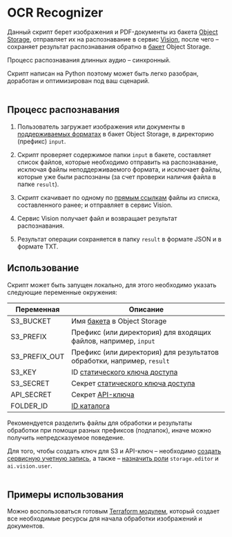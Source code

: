 # OCR Recognizer 

Данный скрипт берет изображения и PDF-документы из бакета [Object Storage](https://cloud.yandex.ru/services/storage), отправляет их на распознавание в сервис [Vision](https://cloud.yandex.ru/services/vision), после чего – сохраняет результат распознавания обратно в [бакет](https://cloud.yandex.ru/docs/storage/concepts/bucket) Object Storage.

Процесс распознавания длинных аудио – синхронный.

Скрипт написан на Python поэтому может быть легко разобран, доработан и оптимизирован под ваш сценарий.
<br><br>

## Процесс распознавания

1. Пользователь загружает изображения или документы в [поддерживаемых форматах](https://cloud.yandex.ru/docs/vision/concepts/ocr/#image-requirements) в бакет Object Storage, в директорию (префикс) `input`. 

2. Скрипт проверяет содержимое папки `input` в бакете, составляет список файлов, которые необходимо отправить на распознавание, исключая файлы неподдерживаемого формата, и исключает файлы, которые уже были распознаны (за счет проверки наличия файла в папке `result`). 

3. Скрипт скачивает по одному по [прямым ссылкам](https://cloud.yandex.ru/docs/storage/concepts/pre-signed-urls) файлы из списка, составленного ранее; и отправляет в сервис Vision.

4. Сервис Vision получает файл и возвращает результат распознавания.

5. Результат операции сохраняется в папку `result` в формате JSON и в формате TXT.

## Использование

Скрипт может быть запущен локально, для этого необходимо указать следующие переменные окружения:

| Переменная        | Описание 
| -------------     | ------------- 
| S3_BUCKET         | Имя [бакета](https://cloud.yandex.ru/docs/storage/concepts/bucket) в Object Storage
| S3_PREFIX         | Префикс (или директория) для входящих файлов, например, `input`
| S3_PREFIX_OUT     | Префикс (или директория) для результатов обработки, например, `result`
| S3_KEY            | ID [статического ключа доступа](https://cloud.yandex.ru/docs/iam/operations/sa/create-access-key)
| S3_SECRET         | Секрет [статического ключа доступа](https://cloud.yandex.ru/docs/iam/operations/sa/create-access-key)
| API_SECRET        | Секрет [API-ключа](https://cloud.yandex.ru/docs/iam/operations/api-key/create)
| FOLDER_ID         | [ID каталога](https://cloud.yandex.ru/docs/resource-manager/operations/folder/get-id)

Рекомендуется разделить файлы для обработки и результаты обработки при помощи разных префиксов (подпапок), иначе можно получить непредсказуемое поведение.

Для того, чтобы создать ключ для S3 и API-ключ – необходимо [создать сервисную учетную запись](https://cloud.yandex.ru/docs/iam/operations/sa/create), а также – [назначить роли](https://cloud.yandex.ru/docs/iam/operations/sa/assign-role-for-sa) `storage.editor` и `ai.vision.user`.
<br><br>

## Примеры использования

Можно воспользоваться готовым [Terraform модулем](examples/ocr-function), который создает все необходимые ресурсы для начала обработки изображений и документов.
